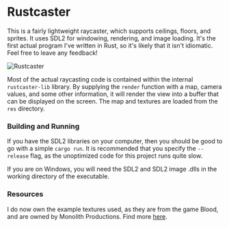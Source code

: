 # Rustcaster

This is a fairly lightweight raycaster, which supports ceilings, floors, and sprites. It uses SDL2 for windowing, rendering, and image loading. It's the first actual program I've written in Rust, so it's likely that it isn't idiomatic. Feel free to leave any feedback!

![Rustcaster](http://declanhopkins.com/static/images/screenshots/rustcaster.png)

Most of the actual raycasting code is contained within the internal `rustcaster-lib` library. By supplying the `render` function with a map, camera values, and some other information, it will render the view into a buffer that can be displayed on the screen. The map and textures are loaded from the `res` directory.

### Building and Running

If you have the SDL2 libraries on your computer, then you should be good to go with a simple `cargo run`. It is recommended that you specify the `--release` flag, as the unoptimized code for this project runs quite slow.

If you are on Windows, you will need the SDL2 and SDL2 image .dlls in the working directory of the executable.

### Resources

I do now own the example textures used, as they are from the game Blood, and are owned by Monolith Productions. Find more [here](http://www.bghq.com/textures.php?game=blood).
